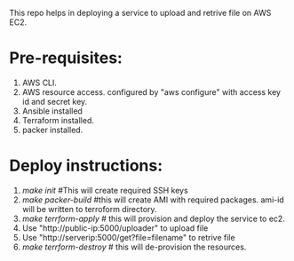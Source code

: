 This repo helps in deploying a service to upload and retrive file on AWS EC2.

# Pre-requisites:

1) AWS CLI.
2) AWS resource access. configured by "aws configure" with access key id and secret key.
3) Ansible installed
4) Terraform installed.
5) packer installed.

# Deploy instructions:

1) *make init* #This will create required SSH keys
2) *make packer-build* #this will create AMI with required packages. ami-id will be written to terroform directory.
3) *make terrform-apply* # this will provision and deploy the service to ec2.
4) Use "http://public-ip:5000/uploader" to upload file
5) Use "http://serverip:5000/get?file=filename" to retrive file
5) *make terrform-destroy* # this will de-provision the resources.